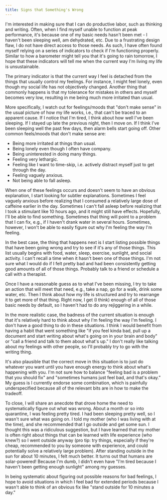 ```yaml
---
title: Signs that Something's Wrong
---
```


I'm interested in making sure that I can do productive labor, such as thinking and writing. Often, when I find myself unable to function at peak performance, it's because one of my basic needs hasn't been met - I haven't been sleeping well, am dehydrated, etc. Due to a frustrating design flaw, I do not have direct access to those needs. As such, I have often found myself relying on a series of indicators to check if I'm functioning properly. Similar to how a barometer might tell you that it's going to rain tomorrow, I hope that these indicators will tell me when the current way I'm living my life is unsustainable.

The primary indicator is that the current way I feel is detached from the things that usually control my feelings. For instance, I might feel lonely, even though my social life has not objectively changed. Another thing that commonly happens is that my tolerance for mistakes in others and myself becomes very low, resulting in me being much more irritated than usual. 

More specifically, I watch out for feelings/moods that "don't make sense" in the usual picture of how my life works, i.e., that can't be traced to an apparent cause. If I notice that I'm tired, I think about how well I've been sleeping. If I stayed up late the previous night, then I move on. If I think I've been sleeping well the past few days, then alarm bells start going off. Other common feels/moods that don't make sense are:

- Being more irritated at things than usual.
- Being lonely even though I often have company.
- Being uninterested in doing many things.
- Feeling very lethargic.
- Feeling like I want to time-skip, i.e. actively distract myself just to get through the day.
- Feeling vaguely anxious.
- Not being able to fall asleep.

When one of these feelings occurs and doesn't seem to have an obvious explanation, I start looking for subtler explanations. Sometimes I feel vaguely anxious before realizing that I consumed a relatively large dose of caffeine earlier in the day. Sometimes I can't fall asleep before realizing that I took a stimulant like 10 hours ago, and it might still have effects. Hopefully, I'll be able to find something. Sometimes that thing will point to a problem that I can fix, e.g., if I haven't drank water in several hours. Sometimes, however, I won't be able to easily figure out why I'm feeling the way I'm feeling.

In the best case, the thing that happens next is I start listing possible things that have been going wrong and try to see if it's any of those things. This list usually begins with food, water, sleep, exercise, sunlight, and social activity. I can't recall a time when it hasn't been one of those things. I'm not sure what I would do if I felt pretty bad and had been consistently getting good amounts of all of those things. Probably talk to a friend or schedule a call with a therapist. 

Once I have a reasonable guess as to what I've been missing, I try to take an action that will meet that need, e.g., take a nap, go for a walk, drink some water, etc. Then I think about how my life is structured and try to rearrange it to get more of that thing. Right now, I get (I think) enough of all of those basic needs by default, so I haven't had to do any rejiggering in a while.

In the more realistic case, the badness of the current situation is enough that it's relatively hard to think about why I'm feeling the way I'm feeling. I don't have a good thing to do in these situations. I think I would benefit from having a habit that went something like "if you feel kinda bad, pull up a document and start writing about what's going on in your brain and body" or "call a friend and talk to them about what's up." I don't really like talking about my feelings with other people, so I'll probably try to go with the writing thing.

It's also plausible that the correct move in this situation is to just do whatever you want until you have enough energy to think about what's happening with you. I'm not sure how to balance "feeling bad is a problem that you should fix" and "sometimes humans just feel bad, and that's okay." My guess is I currently endorse some combination, which is painfully underspecified because all of the relevant bits are in how to make the tradeoff.

To close, I will share an anecdote that drove home the need to systematically figure out what was wrong. About a month or so into quarantine, I was feeling pretty tired. I had been sleeping pretty well, so I wasn't sure what was going on. I told my mother (who I was living with at the time), and she recommended that I go outside and get some sun. I thought this was a ridiculous suggestion, but I have learned that my mother is often right about things that can be learned with life experience (who knew?) so I went outside anyway (pro tip: try things, especially if they're cheap, recommended to you by someone with experience, and could potentially solve a relatively large problem). After standing outside in the sun for about 10 minutes, I felt much better. It turns out that humans are solar-powered! Because I'm dumb, I didn't even have "I'm tired because I haven't been getting enough sunlight" among my guesses.

In being systematic about figuring out possible reasons for bad feelings, I hope to avoid situations in which I feel bad for extended periods because I wasn't able to think of an obvious fix like "stand outside for 10 minutes a day."